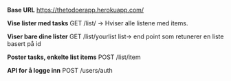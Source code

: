 **Base URL**
https://thetodoerapp.herokuapp.com/

**Vise lister med tasks**
GET /list/ -> Hviser alle listene med items.

**Viser bare dine lister**
GET /list/yourlist list-> end point som retunerer en liste basert på id

**Poster tasks, enkelte list items**
POST /list/item

**API for å logge inn**
POST /users/auth
